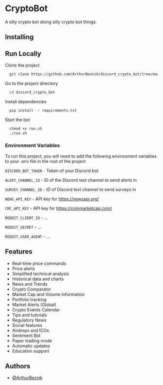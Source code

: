 
# CryptoBot

A silly crypto bot doing silly crypto bot things.

## Installing

## Run Locally

Clone the project

```bash
  git clone https://github.com/ArthurBeznik/discord_crypto_bot/tree/master
```

Go to the project directory

```bash
  cd discord_crypto_bot
```

Install dependencies

```bash
  pip install -r requirements.txt
```

Start the bot

```bash
  chmod +x run.sh
  ./run.sh
```

### Environment Variables

To run this project, you will need to add the following environment variables to your .env file in the root of the project

`DISCORD_BOT_TOKEN` - Token of your Discord bot

`ALERT_CHANNEL_ID` - ID of the Discord text channel to send alerts in

`SURVEY_CHANNEL_ID` - ID of Discord text channel to send surveys in

`NEWS_API_KEY` - API key for https://newsapi.org/

`CMC_API_KEY` - API key for https://coinmarketcap.com/

`REDDIT_CLIENT_ID` - ...

`REDDIT_SECRET` - ...

`REDDIT_USER_AGENT` - ...

## Features

- Real-time price commands
- Price alerts
- Simplified technical analysis
- Historical data and charts
- News and Trends
- Crypto Comparator
- Market Cap and Volume information
- Portfolio tracking
- Market Alerts (Global)
- Crypto Events Calendar
- Tips and tutorials
- Regulatory News
- Social features
- Airdrops and ICOs
- Sentiment Bot
- Paper trading mode
- Automatic updates
- Education support

## Authors

- [@ArthurBeznik](https://github.com/ArthurBeznik)